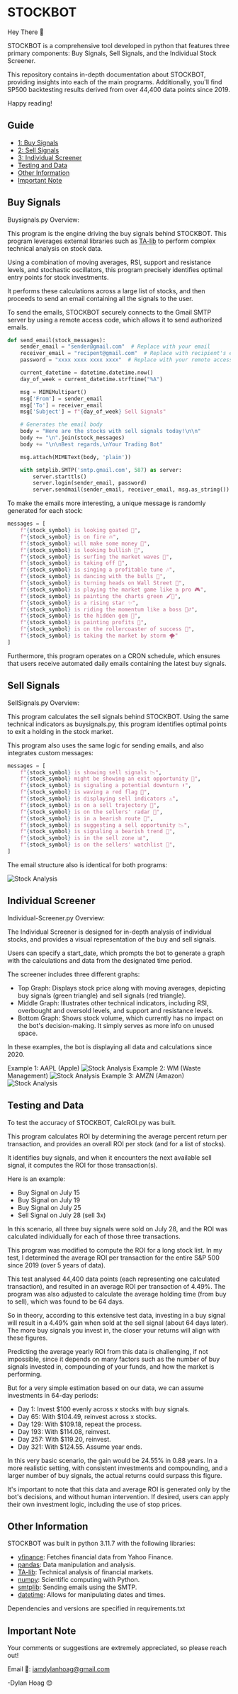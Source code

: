 # STOCKBOT

Hey There 👋

STOCKBOT is a comprehensive tool developed in python that features three primary components: Buy Signals, Sell Signals, and the Individual Stock Screener.

This repository contains in-depth documentation about STOCKBOT, providing insights into each of the main programs. Additionally, you'll find SP500 backtesting results derived from over 44,400 data points since 2019.

Happy reading!

## Guide

- [1: Buy Signals](#buy-signals)
- [2: Sell Signals](#sell-signals)
- [3: Individual Screener](#individual-screener)
- [Testing and Data](#testing-and-data)
- [Other Information](#other-information)
- [Important Note](#important-note)


## Buy Signals

Buysignals.py Overview:

This program is the engine driving the buy signals behind STOCKBOT. This program leverages external libraries such as [TA-lib](https://ta-lib.org/) to perform complex technical analysis on stock data. 

Using a combination of moving averages, RSI, support and resistance levels, and stochastic oscillators, this program precisely identifies optimal entry points for stock investments.

It performs these calculations across a large list of stocks, and then proceeds to send an email containing all the signals to the user.

To send the emails, STOCKBOT securely connects to the Gmail SMTP server by using a remote access code, which allows it to send authorized emails.

```python
def send_email(stock_messages):
    sender_email = "sender@gmail.com"  # Replace with your email
    receiver_email = "recipent@gmail.com"  # Replace with recipient's email
    password = "xxxx xxxx xxxx xxxx"  # Replace with your remote access code

    current_datetime = datetime.datetime.now()
    day_of_week = current_datetime.strftime("%A")

    msg = MIMEMultipart()
    msg['From'] = sender_email
    msg['To'] = receiver_email
    msg['Subject'] = f"{day_of_week} Sell Signals"

    # Generates the email body
    body = "Here are the stocks with sell signals today!\n\n"
    body += "\n".join(stock_messages)
    body += "\n\nBest regards,\nYour Trading Bot"

    msg.attach(MIMEText(body, 'plain'))

    with smtplib.SMTP('smtp.gmail.com', 587) as server:
        server.starttls()
        server.login(sender_email, password)
        server.sendmail(sender_email, receiver_email, msg.as_string())
```

To make the emails more interesting, a unique message is randomly generated for each stock:

```python
messages = [
    f"{stock_symbol} is looking goated 🐐",
    f"{stock_symbol} is on fire 🔥",
    f"{stock_symbol} will make some money 💸",
    f"{stock_symbol} is looking bullish 🐂",
    f"{stock_symbol} is surfing the market waves 🌊",
    f"{stock_symbol} is taking off 🚀",
    f"{stock_symbol} is singing a profitable tune 🎶",
    f"{stock_symbol} is dancing with the bulls 💃",
    f"{stock_symbol} is turning heads on Wall Street 👀",
    f"{stock_symbol} is playing the market game like a pro 🎮",
    f"{stock_symbol} is painting the charts green 🖌️💚",
    f"{stock_symbol} is a rising star ✨",
    f"{stock_symbol} is riding the momentum like a boss 🏄‍♂️",
    f"{stock_symbol} is the hidden gem 💎",
    f"{stock_symbol} is painting profits 🎨",
    f"{stock_symbol} is on the rollercoaster of success 🎢",
    f"{stock_symbol} is taking the market by storm 🌪️"
]
```

Furthermore, this program operates on a CRON schedule, which ensures that users receive automated daily emails containing the latest buy signals.

## Sell Signals

SellSignals.py Overview:

This program calculates the sell signals behind STOCKBOT. Using the same technical indicators as buysignals.py, this program identifies optimal points to exit a holding in the stock market.

This program also uses the same logic for sending emails, and also integrates custom messages:

```python
messages = [
    f"{stock_symbol} is showing sell signals 📉",
    f"{stock_symbol} might be showing an exit opportunity 🚪",
    f"{stock_symbol} is signaling a potential downturn ⬇️",
    f"{stock_symbol} is waving a red flag 🚩",
    f"{stock_symbol} is displaying sell indicators ⚠️",
    f"{stock_symbol} is on a sell trajectory 🔻",
    f"{stock_symbol} is on the sellers' radar 🚨",
    f"{stock_symbol} is in a bearish route 🐻",
    f"{stock_symbol} is suggesting a sell opportunity 📉",
    f"{stock_symbol} is signaling a bearish trend 🐾",
    f"{stock_symbol} is in the sell zone 📊",
    f"{stock_symbol} is on the sellers' watchlist 🚨",
]
```

The email structure also is identical for both programs:

![Stock Analysis](https://i.ibb.co/qxHZWRr/Screenshot-2024-01-17-151932.png)


## Individual Screener

Individual-Screener.py Overview:

The Individual Screener is designed for in-depth analysis of individual stocks, and provides a visual representation of the buy and sell signals.

Users can specify a start_date, which prompts the bot to generate a graph with the calculations and data from the designated time period.

The screener includes three different graphs:

- Top Graph: Displays stock price along with moving averages, depicting buy signals (green triangle) and sell signals (red triangle).
- Middle Graph: Illustrates other technical indicators, including RSI, overbought and oversold levels, and support and resistance levels.
- Bottom Graph: Shows stock volume, which currently has no impact on the bot's decision-making. It simply serves as more info on unused space.

In these examples, the bot is displaying all data and calculations since 2020.

Example 1: AAPL (Apple)
![Stock Analysis](https://i.ibb.co/nCLLvPp/AAPL.png)
Example 2: WM (Waste Management)
![Stock Analysis](https://i.ibb.co/56YZTDj/WM.png)
Example 3: AMZN (Amazon)
![Stock Analysis](https://i.ibb.co/TKr81ry/amzn.png)

## Testing and Data

To test the accuracy of STOCKBOT, CalcROI.py was built.

This program calculates ROI by determining the average percent return per transaction, and provides an overall ROI per stock (and for a list of stocks).

It identifies buy signals, and when it encounters the next available sell signal, it computes the ROI for those transaction(s).

Here is an example:

- Buy Signal on July 15
- Buy Signal on July 19
- Buy Signal on July 25
- Sell Signal on July 28 (sell 3x)

In this scenario, all three buy signals were sold on July 28, and the ROI was calculated individually for each of those three transactions.

This program was modified to compute the ROI for a long stock list. In my test, I determined the average ROI per transaction for the entire S&P 500 since 2019 (over 5 years of data).

This test analysed 44,400 data points (each representing one calculated transaction), and resulted in an average ROI per transaction of 4.49%. The program was also adjusted to calculate the average holding time (from buy to sell), which was found to be 64 days.

So in theory, according to this extensive test data, investing in a buy signal will result in a 4.49% gain when sold at the sell signal (about 64 days later). The more buy signals you invest in, the closer your returns will align with these figures.

Predicting the average yearly ROI from this data is challenging, if not impossible, since it depends on many factors such as the number of buy signals invested in, compounding of your funds, and how the market is performing.

But for a very simple estimation based on our data, we can assume investments in 64-day periods:

- Day 1: Invest $100 evenly across x stocks with buy signals.
- Day 65: With $104.49, reinvest across x stocks.
- Day 129: With $109.18, repeat the process.
- Day 193: With $114.08, reinvest.
- Day 257: With $119.20, reinvest.
- Day 321: With $124.55. Assume year ends.

In this very basic scenario, the gain would be 24.55% in 0.88 years. In a more realistic setting, with consistent investments and compounding, and a larger number of buy signals, the actual returns could surpass this figure.

It's important to note that this data and average ROI is generated only by the bot's decisions, and without human intervention. If desired, users can apply their own investment logic, including the use of stop prices.

## Other Information

STOCKBOT was built in python 3.11.7 with the following libraries:

- [yfinance](https://pypi.org/project/yfinance/): Fetches financial data from Yahoo Finance.
- [pandas](https://pandas.pydata.org/): Data manipulation and analysis.
- [TA-lib](https://ta-lib.org/): Technical analysis of financial markets.
- [numpy](https://numpy.org/): Scientific computing with Python.
- [smtplib](https://docs.python.org/3/library/smtplib.html): Sending emails using the SMTP.
- [datetime](https://docs.python.org/3/library/datetime.html): Allows for manipulating dates and times.

Dependencies and versions are specified in requirements.txt

## Important Note

Your comments or suggestions are extremely appreciated, so please reach out!

Email 📧: iamdylanhoag@gmail.com

-Dylan Hoag 😊

